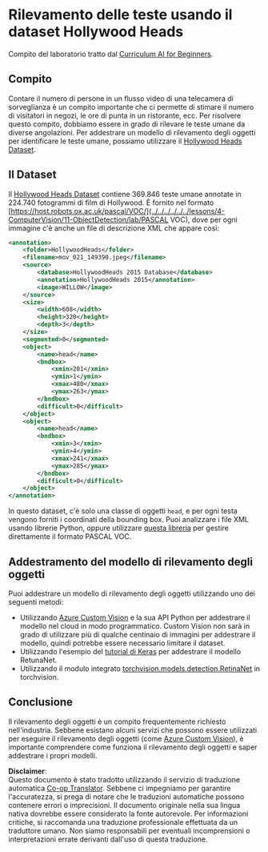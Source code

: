 <!--
CO_OP_TRANSLATOR_METADATA:
{
  "original_hash": "ad568d55ae65c856fe929fc2b278510a",
  "translation_date": "2025-08-26T07:02:16+00:00",
  "source_file": "lessons/4-ComputerVision/11-ObjectDetection/lab/README.md",
  "language_code": "it"
}
-->
# Rilevamento delle teste usando il dataset Hollywood Heads

Compito del laboratorio tratto dal [Curriculum AI for Beginners](https://github.com/microsoft/ai-for-beginners).

## Compito

Contare il numero di persone in un flusso video di una telecamera di sorveglianza è un compito importante che ci permette di stimare il numero di visitatori in negozi, le ore di punta in un ristorante, ecc. Per risolvere questo compito, dobbiamo essere in grado di rilevare le teste umane da diverse angolazioni. Per addestrare un modello di rilevamento degli oggetti per identificare le teste umane, possiamo utilizzare il [Hollywood Heads Dataset](https://www.di.ens.fr/willow/research/headdetection/).

## Il Dataset

Il [Hollywood Heads Dataset](https://www.di.ens.fr/willow/research/headdetection/release/HollywoodHeads.zip) contiene 369.846 teste umane annotate in 224.740 fotogrammi di film di Hollywood. È fornito nel formato [https://host.robots.ox.ac.uk/pascal/VOC/](../../../../../../lessons/4-ComputerVision/11-ObjectDetection/lab/PASCAL VOC), dove per ogni immagine c'è anche un file di descrizione XML che appare così:

```xml
<annotation>
	<folder>HollywoodHeads</folder>
	<filename>mov_021_149390.jpeg</filename>
	<source>
		<database>HollywoodHeads 2015 Database</database>
		<annotation>HollywoodHeads 2015</annotation>
		<image>WILLOW</image>
	</source>
	<size>
		<width>608</width>
		<height>320</height>
		<depth>3</depth>
	</size>
	<segmented>0</segmented>
	<object>
		<name>head</name>
		<bndbox>
			<xmin>201</xmin>
			<ymin>1</ymin>
			<xmax>480</xmax>
			<ymax>263</ymax>
		</bndbox>
		<difficult>0</difficult>
	</object>
	<object>
		<name>head</name>
		<bndbox>
			<xmin>3</xmin>
			<ymin>4</ymin>
			<xmax>241</xmax>
			<ymax>285</ymax>
		</bndbox>
		<difficult>0</difficult>
	</object>
</annotation>
```

In questo dataset, c'è solo una classe di oggetti `head`, e per ogni testa vengono forniti i coordinati della bounding box. Puoi analizzare i file XML usando librerie Python, oppure utilizzare [questa libreria](https://pypi.org/project/pascal-voc/) per gestire direttamente il formato PASCAL VOC.

## Addestramento del modello di rilevamento degli oggetti

Puoi addestrare un modello di rilevamento degli oggetti utilizzando uno dei seguenti metodi:

* Utilizzando [Azure Custom Vision](https://docs.microsoft.com/azure/cognitive-services/custom-vision-service/quickstarts/object-detection?tabs=visual-studio&WT.mc_id=academic-77998-cacaste) e la sua API Python per addestrare il modello nel cloud in modo programmatico. Custom Vision non sarà in grado di utilizzare più di qualche centinaio di immagini per addestrare il modello, quindi potrebbe essere necessario limitare il dataset.
* Utilizzando l'esempio del [tutorial di Keras](https://keras.io/examples/vision/retinanet/) per addestrare il modello RetunaNet.
* Utilizzando il modulo integrato [torchvision.models.detection.RetinaNet](https://pytorch.org/vision/stable/_modules/torchvision/models/detection/retinanet.html) in torchvision.

## Conclusione

Il rilevamento degli oggetti è un compito frequentemente richiesto nell'industria. Sebbene esistano alcuni servizi che possono essere utilizzati per eseguire il rilevamento degli oggetti (come [Azure Custom Vision](https://docs.microsoft.com/azure/cognitive-services/custom-vision-service/quickstarts/object-detection?tabs=visual-studio&WT.mc_id=academic-77998-cacaste)), è importante comprendere come funziona il rilevamento degli oggetti e saper addestrare i propri modelli.

**Disclaimer**:  
Questo documento è stato tradotto utilizzando il servizio di traduzione automatica [Co-op Translator](https://github.com/Azure/co-op-translator). Sebbene ci impegniamo per garantire l'accuratezza, si prega di notare che le traduzioni automatiche possono contenere errori o imprecisioni. Il documento originale nella sua lingua nativa dovrebbe essere considerato la fonte autorevole. Per informazioni critiche, si raccomanda una traduzione professionale effettuata da un traduttore umano. Non siamo responsabili per eventuali incomprensioni o interpretazioni errate derivanti dall'uso di questa traduzione.